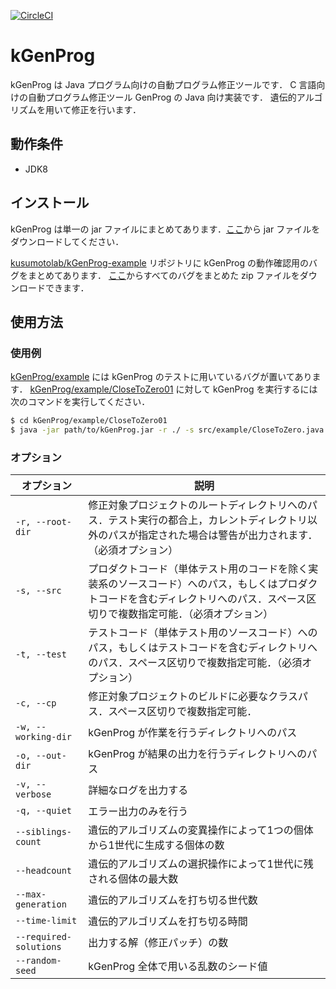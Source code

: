 [![CircleCI](https://circleci.com/gh/kusumotolab/kGenProg/tree/master.svg?style=svg)](https://circleci.com/gh/kusumotolab/kGenProg/tree/master)

# kGenProg
kGenProg は Java プログラム向けの自動プログラム修正ツールです．
C 言語向けの自動プログラム修正ツール GenProg の Java 向け実装です．
遺伝的アルゴリズムを用いて修正を行います．


## 動作条件
- JDK8


## インストール
kGenProg は単一の jar ファイルにまとめてあります．[ここ](https://github.com/kusumotolab/kGenProg/releases/download/v0.2/kGenProg.jar)から jar ファイルをダウンロードしてください．

[kusumotolab/kGenProg-example](https://github.com/kusumotolab/kGenProg-example) リポジトリに kGenProg の動作確認用のバグをまとめてあります．
[ここ](https://github.com/kusumotolab/kGenProg-example/archive/master.zip)からすべてのバグをまとめた zip ファイルをダウンロードできます．


## 使用方法

### 使用例
[kGenProg/example](example) には kGenProg のテストに用いているバグが置いてあります．
[kGenProg/example/CloseToZero01](example/CloseToZero01) に対して kGenProg を実行するには次のコマンドを実行してください．

```sh
$ cd kGenProg/example/CloseToZero01
$ java -jar path/to/kGenProg.jar -r ./ -s src/example/CloseToZero.java -t src/example/CloseToZeroTest.java
```


### オプション
| オプション | 説明 |
|---|---|
| `-r, --root-dir` | 修正対象プロジェクトのルートディレクトリへのパス．テスト実行の都合上，カレントディレクトリ以外のパスが指定された場合は警告が出力されます．（必須オプション） |
| `-s, --src` | プロダクトコード（単体テスト用のコードを除く実装系のソースコード）へのパス，もしくはプロダクトコードを含むディレクトリへのパス．スペース区切りで複数指定可能．（必須オプション） |
| `-t, --test` | テストコード（単体テスト用のソースコード）へのパス，もしくはテストコードを含むディレクトリへのパス．スペース区切りで複数指定可能．（必須オプション） |
| `-c, --cp` | 修正対象プロジェクトのビルドに必要なクラスパス．スペース区切りで複数指定可能． |
| `-w, --working-dir` | kGenProg が作業を行うディレクトリへのパス |
| `-o, --out-dir` | kGenProg が結果の出力を行うディレクトリへのパス |
| `-v, --verbose` | 詳細なログを出力する |
| `-q, --quiet` | エラー出力のみを行う |
| `--siblings-count` | 遺伝的アルゴリズムの変異操作によって1つの個体から1世代に生成する個体の数 |
| `--headcount` | 遺伝的アルゴリズムの選択操作によって1世代に残される個体の最大数 |
| `--max-generation` | 遺伝的アルゴリズムを打ち切る世代数 |
| `--time-limit` | 遺伝的アルゴリズムを打ち切る時間 |
| `--required-solutions` | 出力する解（修正パッチ）の数 |
| `--random-seed` | kGenProg 全体で用いる乱数のシード値 |

